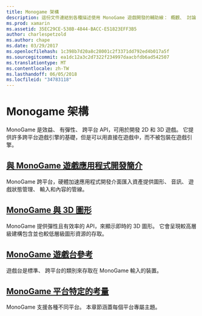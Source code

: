```yaml
---
title: Monogame 架構
description: 這份文件連結到各種描述使用 MonoGame 遊戲開發的輔助線： 概觀、 討論 3D 圖形和遊戲，並查看特定平台考量。
ms.prod: xamarin
ms.assetid: 35EC29CE-538B-4844-BACC-E51823EFF3B5
author: charlespetzold
ms.author: chape
ms.date: 03/29/2017
ms.openlocfilehash: 1c398b7d20a8c28001c2f3371dd792ed4b017a5f
ms.sourcegitcommit: ea1dc12a3c2d7322f234997daacbfdb6ad542507
ms.translationtype: MT
ms.contentlocale: zh-TW
ms.lasthandoff: 06/05/2018
ms.locfileid: "34783118"
---
```

# <a name="monogame-framework"></a>Monogame 架構

MonoGame 是效益、 有彈性、 跨平台 API，可用於開發 2D 和 3D 遊戲。 它提供許多跨平台遊戲引擎的基礎，但是可以用直接在遊戲中，而不被包裝在遊戲引擎。

## <a name="introduction-to-game-development-with-monogamegraphics-gamesmonogameintroductionindexmd"></a>[與 MonoGame 遊戲應用程式開發簡介](~/graphics-games/monogame/introduction/index.md)

MonoGame 跨平台，硬體加速應用程式開發介面匯入資產提供圖形、 音訊、 遊戲狀態管理、 輸入和內容的管線。

## <a name="3d-graphics-with-monogamegraphics-gamesmonogame3dindexmd"></a>[MonoGame 與 3D 圖形](~/graphics-games/monogame/3d/index.md)

MonoGame 提供彈性且有效率的 API，來顯示即時的 3D 圖形。 它會呈現較高層級建構包含並也較低層級圖形資源的存取。

## <a name="monogame-gamepad-referencegraphics-gamesmonogameinputmd"></a>[MonoGame 遊戲台參考](~/graphics-games/monogame/input.md)

遊戲台是標準、 跨平台的類別來存取在 MonoGame 輸入的裝置。

## <a name="monogame-platform-specific-considerationsgraphics-gamesmonogameplatformsindexmd"></a>[MonoGame 平台特定的考量](~/graphics-games/monogame/platforms/index.md)

MonoGame 支援各種不同平台。 本章節涵蓋每個平台專屬主題。
